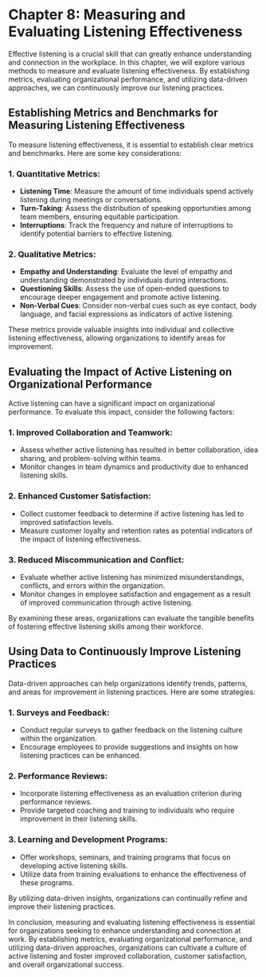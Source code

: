Chapter 8: Measuring and Evaluating Listening Effectiveness
===========================================================

Effective listening is a crucial skill that can greatly enhance understanding and connection in the workplace. In this chapter, we will explore various methods to measure and evaluate listening effectiveness. By establishing metrics, evaluating organizational performance, and utilizing data-driven approaches, we can continuously improve our listening practices.

Establishing Metrics and Benchmarks for Measuring Listening Effectiveness
-------------------------------------------------------------------------

To measure listening effectiveness, it is essential to establish clear metrics and benchmarks. Here are some key considerations:

### 1. Quantitative Metrics:

* **Listening Time**: Measure the amount of time individuals spend actively listening during meetings or conversations.
* **Turn-Taking**: Assess the distribution of speaking opportunities among team members, ensuring equitable participation.
* **Interruptions**: Track the frequency and nature of interruptions to identify potential barriers to effective listening.

### 2. Qualitative Metrics:

* **Empathy and Understanding**: Evaluate the level of empathy and understanding demonstrated by individuals during interactions.
* **Questioning Skills**: Assess the use of open-ended questions to encourage deeper engagement and promote active listening.
* **Non-Verbal Cues**: Consider non-verbal cues such as eye contact, body language, and facial expressions as indicators of active listening.

These metrics provide valuable insights into individual and collective listening effectiveness, allowing organizations to identify areas for improvement.

Evaluating the Impact of Active Listening on Organizational Performance
-----------------------------------------------------------------------

Active listening can have a significant impact on organizational performance. To evaluate this impact, consider the following factors:

### 1. Improved Collaboration and Teamwork:

* Assess whether active listening has resulted in better collaboration, idea sharing, and problem-solving within teams.
* Monitor changes in team dynamics and productivity due to enhanced listening skills.

### 2. Enhanced Customer Satisfaction:

* Collect customer feedback to determine if active listening has led to improved satisfaction levels.
* Measure customer loyalty and retention rates as potential indicators of the impact of listening effectiveness.

### 3. Reduced Miscommunication and Conflict:

* Evaluate whether active listening has minimized misunderstandings, conflicts, and errors within the organization.
* Monitor changes in employee satisfaction and engagement as a result of improved communication through active listening.

By examining these areas, organizations can evaluate the tangible benefits of fostering effective listening skills among their workforce.

Using Data to Continuously Improve Listening Practices
------------------------------------------------------

Data-driven approaches can help organizations identify trends, patterns, and areas for improvement in listening practices. Here are some strategies:

### 1. Surveys and Feedback:

* Conduct regular surveys to gather feedback on the listening culture within the organization.
* Encourage employees to provide suggestions and insights on how listening practices can be enhanced.

### 2. Performance Reviews:

* Incorporate listening effectiveness as an evaluation criterion during performance reviews.
* Provide targeted coaching and training to individuals who require improvement in their listening skills.

### 3. Learning and Development Programs:

* Offer workshops, seminars, and training programs that focus on developing active listening skills.
* Utilize data from training evaluations to enhance the effectiveness of these programs.

By utilizing data-driven insights, organizations can continually refine and improve their listening practices.

In conclusion, measuring and evaluating listening effectiveness is essential for organizations seeking to enhance understanding and connection at work. By establishing metrics, evaluating organizational performance, and utilizing data-driven approaches, organizations can cultivate a culture of active listening and foster improved collaboration, customer satisfaction, and overall organizational success.
